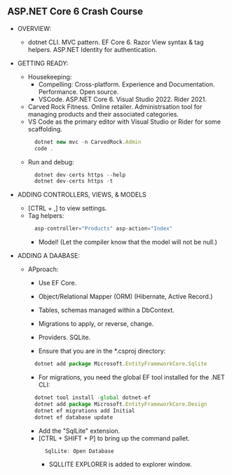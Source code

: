 ## ASP.NET Core 6 Crash Course

- OVERVIEW:
  - dotnet CLI. MVC pattern. EF Core 6. Razor View syntax & tag helpers. ASP.NET Identity for authentication.

- GETTING READY:
  - Housekeeping: 
    - Compelling: Cross-platform. Experience and Documentation. Performance. Open source.
    - VSCode. ASP.NET Core 6. Visual Studio 2022. Rider 2021.
  - Carved Rock Fitness. Online retailer. Administrsation tool for managing products and their associated categories.
  - VS Code as the primary editor with Visual Studio or Rider for some scaffolding.
    ```javascript
      dotnet new mvc -n CarvedRock.Admin
      code .
    ```
  - Run and debug:
    ```javascript
      dotnet dev-certs https --help
      dotnet dev-certs https -t
    ```

- ADDING CONTROLLERS, VIEWS, & MODELS
  - [CTRL + ,] to view settings.
  - Tag helpers:
    ```javascript
      asp-controller="Products" asp-action="Index"
    ```
    - Model! (Let the compiler know that the model will not be null.)

- ADDING A DAABASE:
  - APproach:
    - Use EF Core.
    - Object/Relational Mapper (ORM) (Hibernate, Active Record.)
    - Tables, schemas managed within a DbContext.
    - Migrations to apply, or reverse, change.
    - Providers. SQLite.

    - Ensure that you are in the *.csproj directory:
    ```javascript
      dotnet add package Microsoft.EntityFrameworkCore.Sqlite
    ```
    - For migrations, you need the global EF tool installed for the .NET CLI:
    ```javascript
      dotnet tool install -global dotnet-ef
      dotnet add package Microsoft.EntityFrameworkCore.Design
      dotnet ef migrations add Initial
      dotnet ef database update
    ```
    - Add the "SqlLite" extension.
    - [CTRL + SHIFT + P] to bring up the command pallet.
      ```javascript
        SqlLite: Open Database
      ```
      - SQLLITE EXPLORER is added to explorer window.